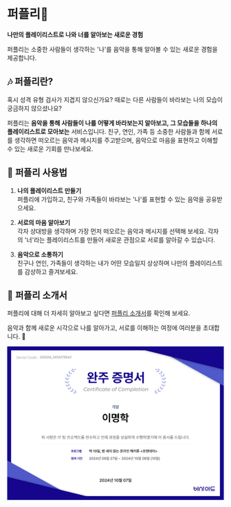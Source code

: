 # 퍼플리💜

**나만의 플레이리스트로 나와 너를 알아보는 새로운 경험**

퍼플리는 소중한 사람들이 생각하는 '나'를 음악을 통해 알아볼 수 있는 새로운 경험을 제공합니다.

## 🎶 퍼플리란?

혹시 성격 유형 검사가 지겹지 않으신가요? 때로는 다른 사람들이 바라보는 나의 모습이 궁금하지 않으셨나요? 

퍼플리는 **음악을 통해 사람들이 나를 어떻게 바라보는지 알아보고, 그 모습들을 하나의 플레이리스트로 모아보는** 서비스입니다. 친구, 연인, 가족 등 소중한 사람들과 함께 서로를 생각하면 떠오르는 음악과 메시지를 주고받으며, 음악으로 마음을 표현하고 이해할 수 있는 새로운 기회를 만나보세요.

## 💜 퍼플리 사용법

1. **나의 플레이리스트 만들기**  
   퍼플리에 가입하고, 친구와 가족들이 바라보는 '나'를 표현할 수 있는 음악을 공유받으세요.

2. **서로의 마음 알아보기**  
   각자 상대방을 생각하며 가장 먼저 떠오르는 음악과 메시지를 선택해 보세요. 각자의 '너'라는 플레이리스트를 만들어 새로운 관점으로 서로를 알아갈 수 있습니다.

3. **음악으로 소통하기**  
   친구나 연인, 가족들이 생각하는 내가 어떤 모습일지 상상하며 나만의 플레이리스트를 감상하고 즐겨보세요.


## 🔗 퍼플리 소개서

퍼플리에 대해 더 자세히 알아보고 싶다면 [퍼플리 소개서](https://drive.google.com/file/d/1Vvj4AiXBg-tRw_mZpzyP7Gnm_kQMwcc_/view)를 확인해 보세요.


음악과 함께 새로운 시각으로 나를 알아가고, 서로를 이해하는 여정에 여러분을 초대합니다. 💜

![포텐데이 이미지](포텐데이_409_이명학_D0004_2410079543.png)
